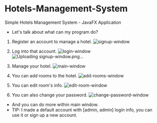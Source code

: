 # Hotels-Management-System
Simple Hotels Management System - JavaFX Application

* Let's talk about what can my program do?
1. Register an account to manage a hotel.
![signup-window](https://user-images.githubusercontent.com/73291969/115822883-f660c800-a40d-11eb-80f8-3e84ee15358d.png)
 
2. Log into that account.
![login-window](https://user-images.githubusercontent.com/73291969/115822617-83efe800-a40d-11eb-8a6f-bef12a9b78cb.png)![Uploading signup-window.png…]()
 
3. Manage your hotel.
![main-window](https://user-images.githubusercontent.com/73291969/115822941-12fd0000-a40e-11eb-9b52-1c5350557731.png)
 
4. You can add rooms to the hotel.
![add-rooms-window](https://user-images.githubusercontent.com/73291969/115822985-28722a00-a40e-11eb-9462-29d3217a7bbc.png)
 
 5. You can edit room's info.
 ![edit-room-window](https://user-images.githubusercontent.com/73291969/115823023-3d4ebd80-a40e-11eb-9c60-7ef4cdd3a429.png)
 
 6. You can also change your password.
 ![change-password-window](https://user-images.githubusercontent.com/73291969/115823051-4f306080-a40e-11eb-92fd-a1f6574a738f.png)
 
 * And you can do more within main window.
 * TIP: I made a default account with [admin, admin] login info, you can use it or sign up a new account.
